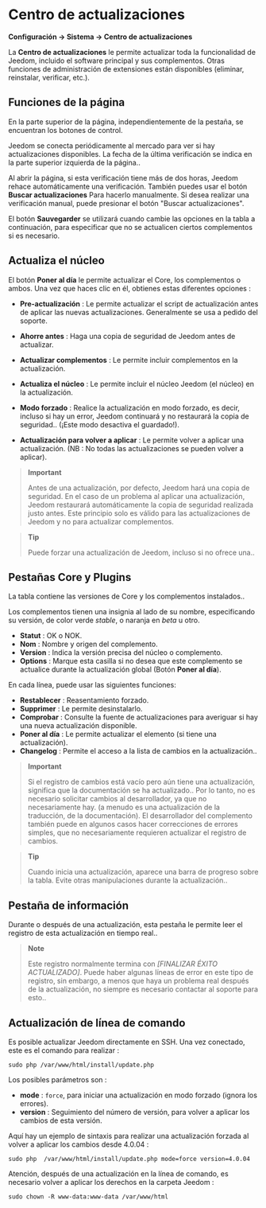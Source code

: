 # Centro de actualizaciones
**Configuración → Sistema → Centro de actualizaciones**


La **Centro de actualizaciones** le permite actualizar toda la funcionalidad de Jeedom, incluido el software principal y sus complementos.
Otras funciones de administración de extensiones están disponibles (eliminar, reinstalar, verificar, etc.).


## Funciones de la página

En la parte superior de la página, independientemente de la pestaña, se encuentran los botones de control.

Jeedom se conecta periódicamente al mercado para ver si hay actualizaciones disponibles. La fecha de la última verificación se indica en la parte superior izquierda de la página..

Al abrir la página, si esta verificación tiene más de dos horas, Jeedom rehace automáticamente una verificación.
También puedes usar el botón **Buscar actualizaciones** Para hacerlo manualmente.
Si desea realizar una verificación manual, puede presionar el botón "Buscar actualizaciones".

El botón **Sauvegarder** se utilizará cuando cambie las opciones en la tabla a continuación, para especificar que no se actualicen ciertos complementos si es necesario.

## Actualiza el núcleo

El botón **Poner al día** le permite actualizar el Core, los complementos o ambos.
Una vez que haces clic en él, obtienes estas diferentes opciones :
- **Pre-actualización** : Le permite actualizar el script de actualización antes de aplicar las nuevas actualizaciones. Generalmente se usa a pedido del soporte.
- **Ahorre antes** : Haga una copia de seguridad de Jeedom antes de actualizar.
- **Actualizar complementos** : Le permite incluir complementos en la actualización.
- **Actualiza el núcleo** : Le permite incluir el núcleo Jeedom (el núcleo) en la actualización.

- **Modo forzado** : Realice la actualización en modo forzado, es decir, incluso si hay un error, Jeedom continuará y no restaurará la copia de seguridad.. (¡Este modo desactiva el guardado!).
- **Actualización para volver a aplicar** : Le permite volver a aplicar una actualización. (NB : No todas las actualizaciones se pueden volver a aplicar).

> **Important**
>
> Antes de una actualización, por defecto, Jeedom hará una copia de seguridad. En el caso de un problema al aplicar una actualización, Jeedom restaurará automáticamente la copia de seguridad realizada justo antes. Este principio solo es válido para las actualizaciones de Jeedom y no para actualizar complementos.

> **Tip**
>
> Puede forzar una actualización de Jeedom, incluso si no ofrece una..

## Pestañas Core y Plugins

La tabla contiene las versiones de Core y los complementos instalados..

Los complementos tienen una insignia al lado de su nombre, especificando su versión, de color verde *stable*, o naranja en *beta* u otro.

- **Statut** : OK o NOK.
- **Nom** : Nombre y origen del complemento.
- **Version** : Indica la versión precisa del núcleo o complemento.
- **Options** : Marque esta casilla si no desea que este complemento se actualice durante la actualización global (Botón **Poner al día**).

En cada línea, puede usar las siguientes funciones:

- **Restablecer** : Reasentamiento forzado.
- **Supprimer** : Le permite desinstalarlo.
- **Comprobar** : Consulte la fuente de actualizaciones para averiguar si hay una nueva actualización disponible.
- **Poner al día** : Le permite actualizar el elemento (si tiene una actualización).
- **Changelog** : Permite el acceso a la lista de cambios en la actualización..

> **Important**
>
> Si el registro de cambios está vacío pero aún tiene una actualización, significa que la documentación se ha actualizado.. Por lo tanto, no es necesario solicitar cambios al desarrollador, ya que no necesariamente hay. (a menudo es una actualización de la traducción, de la documentación).
> El desarrollador del complemento también puede en algunos casos hacer correcciones de errores simples, que no necesariamente requieren actualizar el registro de cambios.

> **Tip**
>
> Cuando inicia una actualización, aparece una barra de progreso sobre la tabla. Evite otras manipulaciones durante la actualización..

## Pestaña de información

Durante o después de una actualización, esta pestaña le permite leer el registro de esta actualización en tiempo real..

> **Note**
>
> Este registro normalmente termina con *[FINALIZAR ÉXITO ACTUALIZADO]*. Puede haber algunas líneas de error en este tipo de registro, sin embargo, a menos que haya un problema real después de la actualización, no siempre es necesario contactar al soporte para esto..

## Actualización de línea de comando

Es posible actualizar Jeedom directamente en SSH.
Una vez conectado, este es el comando para realizar :

``````sudo php /var/www/html/install/update.php``````

Los posibles parámetros son :

- **mode** : `force`, para iniciar una actualización en modo forzado (ignora los errores).
- **version** : Seguimiento del número de versión, para volver a aplicar los cambios de esta versión.

Aquí hay un ejemplo de sintaxis para realizar una actualización forzada al volver a aplicar los cambios desde 4.0.04 :

``````sudo php  /var/www/html/install/update.php mode=force version=4.0.04``````

Atención, después de una actualización en la línea de comando, es necesario volver a aplicar los derechos en la carpeta Jeedom :

``````sudo chown -R www-data:www-data /var/www/html``````
